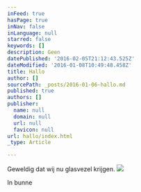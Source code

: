 ```yaml
---
inFeed: true
hasPage: true
inNav: false
inLanguage: null
starred: false
keywords: []
description: Geen
datePublished: '2016-02-05T21:12:43.525Z'
dateModified: '2016-01-08T10:49:48.458Z'
title: Hallo
author: []
sourcePath: _posts/2016-01-06-hallo.md
published: true
authors: []
publisher:
  name: null
  domain: null
  url: null
  favicon: null
url: hallo/index.html
_type: Article

---
```

Geweldig dat wij nu glasvezel krijgen.
![](https://the-grid-user-content.s3-us-west-2.amazonaws.com/3b156ec1-0649-4f74-b0e2-af00e307fc40.jpg)

In bunne